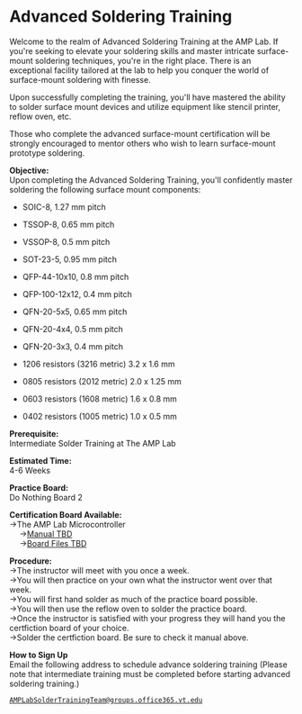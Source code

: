 # **Advanced Soldering Training**

Welcome to the realm of Advanced Soldering Training at the AMP Lab. If you're seeking to elevate your soldering skills and master intricate surface-mount soldering techniques, you're in the right place. There is an exceptional facility tailored at the lab to help you conquer the world of surface-mount soldering with finesse.

Upon successfully completing the training, you'll have mastered the ability to solder surface mount devices and utilize equipment like stencil printer, reflow oven, etc.

Those who complete the advanced surface-mount certification will be strongly encouraged to mentor others who wish to learn surface-mount prototype soldering.

**Objective:** \
Upon completing the Advanced Soldering Training, you'll confidently master soldering the following surface mount components:

- SOIC-8, 1.27 mm pitch

- TSSOP-8, 0.65 mm pitch

- VSSOP-8, 0.5 mm pitch

- SOT-23-5, 0.95 mm pitch

- QFP-44-10x10, 0.8 mm pitch

- QFP-100-12x12, 0.4 mm pitch

- QFN-20-5x5, 0.65 mm pitch

- QFN-20-4x4, 0.5 mm pitch

- QFN-20-3x3, 0.4 mm pitch

- 1206 resistors (3216 metric) 3.2 x 1.6 mm

- 0805 resistors (2012 metric) 2.0 x 1.25 mm

- 0603 resistors (1608 metric) 1.6 x 0.8 mm

- 0402 resistors (1005 metric) 1.0 x 0.5 mm

**Prerequisite:** \
Intermediate Solder Training at The AMP Lab

**Estimated Time:** \
4-6 Weeks

**Practice Board:** \
Do Nothing Board 2

**Certification Board Available:** \
->The AMP Lab Microcontroller \
&emsp; ->[Manual TBD](https://amp-lab.org/404) \
&emsp; ->[Board Files TBD](https://amp-lab.org/404)


**Procedure:** \
    ->The instructor will meet with you once a week. \
    ->You will then practice on your own what the instructor went over that week. \
    ->You will first hand solder as much of the practice board possible. \
    ->You will then use the reflow oven to solder the practice board. \
    ->Once the instructor is satisfied with your progress they will hand you the certfiction board of your choice.\
    ->Solder the certfiction board. Be sure to check it manual above. 

**How to Sign Up** \
Email the following address to schedule advance soldering training (Please note that intermediate training must be completed before starting advanced soldering training.)


<a class="button is-link" href="mailto:AMPLabSolderTrainingTeam@groups.office365.vt.edu">   
    
    AMPLabSolderTrainingTeam@groups.office365.vt.edu
</a>